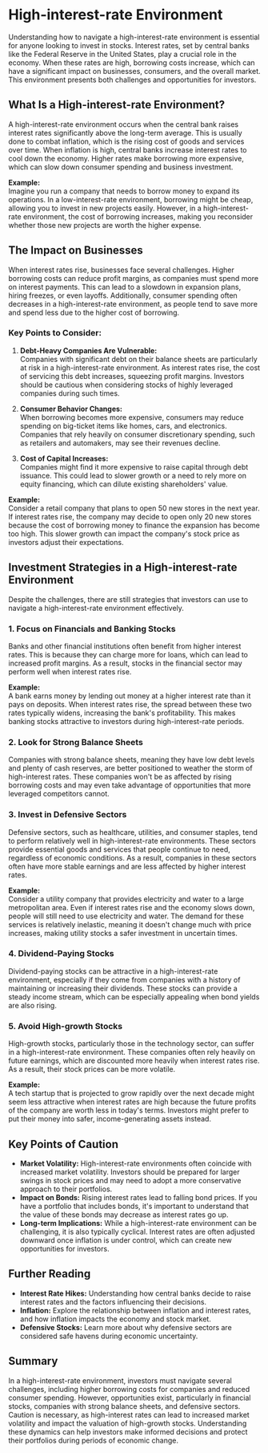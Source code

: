 # High-interest-rate Environment

Understanding how to navigate a high-interest-rate environment is essential for anyone looking to invest in stocks. Interest rates, set by central banks like the Federal Reserve in the United States, play a crucial role in the economy. When these rates are high, borrowing costs increase, which can have a significant impact on businesses, consumers, and the overall market. This environment presents both challenges and opportunities for investors.

## What Is a High-interest-rate Environment?

A high-interest-rate environment occurs when the central bank raises interest rates significantly above the long-term average. This is usually done to combat inflation, which is the rising cost of goods and services over time. When inflation is high, central banks increase interest rates to cool down the economy. Higher rates make borrowing more expensive, which can slow down consumer spending and business investment.

**Example:**  
Imagine you run a company that needs to borrow money to expand its operations. In a low-interest-rate environment, borrowing might be cheap, allowing you to invest in new projects easily. However, in a high-interest-rate environment, the cost of borrowing increases, making you reconsider whether those new projects are worth the higher expense.

## The Impact on Businesses

When interest rates rise, businesses face several challenges. Higher borrowing costs can reduce profit margins, as companies must spend more on interest payments. This can lead to a slowdown in expansion plans, hiring freezes, or even layoffs. Additionally, consumer spending often decreases in a high-interest-rate environment, as people tend to save more and spend less due to the higher cost of borrowing.

### **Key Points to Consider:**

1. **Debt-Heavy Companies Are Vulnerable:**  
   Companies with significant debt on their balance sheets are particularly at risk in a high-interest-rate environment. As interest rates rise, the cost of servicing this debt increases, squeezing profit margins. Investors should be cautious when considering stocks of highly leveraged companies during such times.

2. **Consumer Behavior Changes:**  
   When borrowing becomes more expensive, consumers may reduce spending on big-ticket items like homes, cars, and electronics. Companies that rely heavily on consumer discretionary spending, such as retailers and automakers, may see their revenues decline.

3. **Cost of Capital Increases:**  
   Companies might find it more expensive to raise capital through debt issuance. This could lead to slower growth or a need to rely more on equity financing, which can dilute existing shareholders' value.

**Example:**  
Consider a retail company that plans to open 50 new stores in the next year. If interest rates rise, the company may decide to open only 20 new stores because the cost of borrowing money to finance the expansion has become too high. This slower growth can impact the company's stock price as investors adjust their expectations.

## Investment Strategies in a High-interest-rate Environment

Despite the challenges, there are still strategies that investors can use to navigate a high-interest-rate environment effectively. 

### 1. **Focus on Financials and Banking Stocks**

Banks and other financial institutions often benefit from higher interest rates. This is because they can charge more for loans, which can lead to increased profit margins. As a result, stocks in the financial sector may perform well when interest rates rise.

**Example:**  
A bank earns money by lending out money at a higher interest rate than it pays on deposits. When interest rates rise, the spread between these two rates typically widens, increasing the bank's profitability. This makes banking stocks attractive to investors during high-interest-rate periods.

### 2. **Look for Strong Balance Sheets**

Companies with strong balance sheets, meaning they have low debt levels and plenty of cash reserves, are better positioned to weather the storm of high-interest rates. These companies won't be as affected by rising borrowing costs and may even take advantage of opportunities that more leveraged competitors cannot.

### 3. **Invest in Defensive Sectors**

Defensive sectors, such as healthcare, utilities, and consumer staples, tend to perform relatively well in high-interest-rate environments. These sectors provide essential goods and services that people continue to need, regardless of economic conditions. As a result, companies in these sectors often have more stable earnings and are less affected by higher interest rates.

**Example:**  
Consider a utility company that provides electricity and water to a large metropolitan area. Even if interest rates rise and the economy slows down, people will still need to use electricity and water. The demand for these services is relatively inelastic, meaning it doesn't change much with price increases, making utility stocks a safer investment in uncertain times.

### 4. **Dividend-Paying Stocks**

Dividend-paying stocks can be attractive in a high-interest-rate environment, especially if they come from companies with a history of maintaining or increasing their dividends. These stocks can provide a steady income stream, which can be especially appealing when bond yields are also rising.

### 5. **Avoid High-growth Stocks**

High-growth stocks, particularly those in the technology sector, can suffer in a high-interest-rate environment. These companies often rely heavily on future earnings, which are discounted more heavily when interest rates rise. As a result, their stock prices can be more volatile.

**Example:**  
A tech startup that is projected to grow rapidly over the next decade might seem less attractive when interest rates are high because the future profits of the company are worth less in today's terms. Investors might prefer to put their money into safer, income-generating assets instead.

## Key Points of Caution

- **Market Volatility:** High-interest-rate environments often coincide with increased market volatility. Investors should be prepared for larger swings in stock prices and may need to adopt a more conservative approach to their portfolios.
- **Impact on Bonds:** Rising interest rates lead to falling bond prices. If you have a portfolio that includes bonds, it's important to understand that the value of these bonds may decrease as interest rates go up.
- **Long-term Implications:** While a high-interest-rate environment can be challenging, it is also typically cyclical. Interest rates are often adjusted downward once inflation is under control, which can create new opportunities for investors.

## Further Reading

- **Interest Rate Hikes:** Understanding how central banks decide to raise interest rates and the factors influencing their decisions.
- **Inflation:** Explore the relationship between inflation and interest rates, and how inflation impacts the economy and stock market.
- **Defensive Stocks:** Learn more about why defensive sectors are considered safe havens during economic uncertainty.

## Summary

In a high-interest-rate environment, investors must navigate several challenges, including higher borrowing costs for companies and reduced consumer spending. However, opportunities exist, particularly in financial stocks, companies with strong balance sheets, and defensive sectors. Caution is necessary, as high-interest rates can lead to increased market volatility and impact the valuation of high-growth stocks. Understanding these dynamics can help investors make informed decisions and protect their portfolios during periods of economic change.